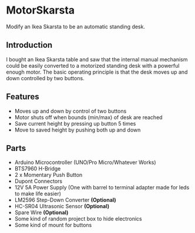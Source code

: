 # MotorSkarsta
Modify an Ikea Skarsta to be an automatic standing desk.

## Introduction
I bought an Ikea Skarsta table and saw that the internal manual mechanism could be easily converted to a motorized standing desk with a powerful enough motor. The basic operating principle is that the desk moves up and down controlled by two buttons.

## Features
* Moves up and down by control of two buttons
* Motor shuts off when bounds (min/max) of desk are reached
* Save current height by pressing up button 5 times
* Move to saved height by pushing both up and down

## Parts
* Arduino Microcontroller (UNO/Pro Micro/Whatever Works)
* BTS7960 H-Bridge
* 2 x Momentary Push Button
* Dupont Connectors
* 12V 5A Power Supply (One with barrel to terminal adapter made for leds to make life easier)
* LM2596 Step-Down Converter **(Optional)**
* HC-SR04 Ultrasonic Sensor **(Optional)**
* Spare Wire **(Optional)**
* Some kind of random project box to hide electronics
* Some kind of mount for buttons
